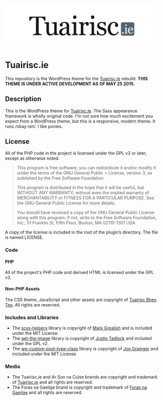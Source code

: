 ![The Tuairisc.ie logo](/assets/images/tuairisc.jpg?raw=true 'Tuairisc.ie')

# Tuairisc.ie
This repository is the WordPress theme for the [Tuairisc.ie](http://www.tuairisc.ie) rebuild. **THIS THEME IS UNDER ACTIVE DEVELOPMENT AS OF MAY 25 2015.** 

## Description
This is the WordPress theme for [Tuairisc.ie](http://www.tuairisc.ie). The Sass appearance framework is wholly original code. I'm not sure how much excitement you expect from a WordPress theme, but this is a responsive, modern theme. It runs /okay-ish/. I like ponies. 

## License
All of the PHP code in the project is licensed under the GPL v3 or later, except as otherwise noted.

> This program is free software; you can redistribute it and/or modify it under the terms of the GNU General Public > License, version 3, as published by the Free Software Foundation.
> 
>This program is distributed in the hope that it will be useful, but WITHOUT ANY WARRANTY; without even the implied warranty of MERCHANTABILITY or FITNESS FOR A PARTICULAR PURPOSE. See the GNU General Public License for more details.
> 
> You should have received a copy of the GNU General Public License along with this program; if not, write to the Free Software Foundation, Inc., 51 Franklin St, Fifth Floor, Boston, MA 02110-1301 USA

A copy of the license is included in the root of the plugin’s directory. The file is named LICENSE.

### Code 
#### PHP
All of the project's PHP code and derived HTML is licensed under the GPL v3.

#### Non-PHP Assets
The CSS theme, JavaScript and other assets are copyright of [Tuairisc Bheo Teo](http://www.tuairisc.ie/). All rights are reserved.

### Includes and Libraries
* The [scss-helpers](https://github.com/bhalash/scss-helpers) library is copyright of [Mark Grealish](http://www.bhalash.com/) and is included under the MIT License.
* The [get-the-image](https://github.com/justintadlock/get-the-image) library is copyright of [Justin Tadlock](https://github.com/justintadlock) and included under the GPL v2.
* The [wp-custom-post-type-class](https://github.com/jjgrainger/wp-custom-post-type-class) library is copyright of [Joe Grainger](https://twitter.com/jjgrainger) and included under the MIT License.

### Media
* The Tuairisc.ie and Ar Son na Cúise brands are copyright and trademark of [Tuairisc.ie](http://tuairisc.ie/) and all rights are reserved.
* The Foras na Gaeilge brand is copyright and trademark of [Foras na Gaeilge](http://www.gaeilge.ie/) and all rights are reserved.
